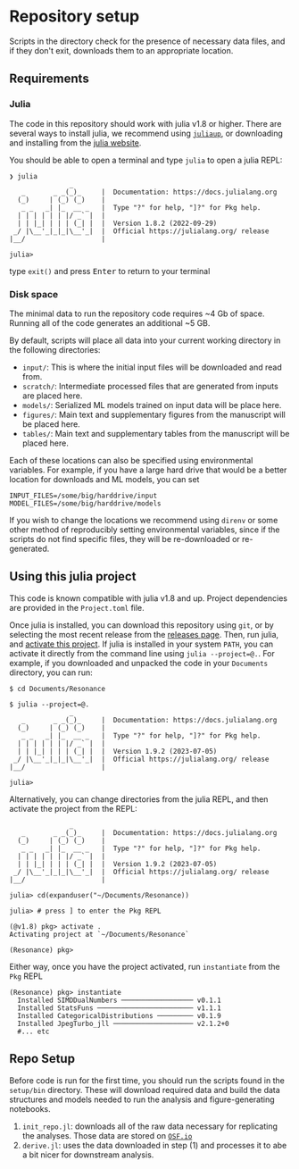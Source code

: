 # Repository setup

Scripts in the directory check for the presence of necessary data files,
and if they don't exit, downloads them to an appropriate location.

## Requirements

### Julia

The code in this repository should work with julia v1.8 or higher.
There are several ways to install julia,
we recommend using [`juliaup`](https://github.com/JuliaLang/juliaup),
or downloading and installing from the [julia website](https://julialang.org/downloads/).

You should be able to open a terminal and type `julia` to open a julia REPL:

```
❯ julia
               _
   _       _ _(_)_     |  Documentation: https://docs.julialang.org
  (_)     | (_) (_)    |
   _ _   _| |_  __ _   |  Type "?" for help, "]?" for Pkg help.
  | | | | | | |/ _` |  |
  | | |_| | | | (_| |  |  Version 1.8.2 (2022-09-29)
 _/ |\__'_|_|_|\__'_|  |  Official https://julialang.org/ release
|__/                   |

julia>
```

type `exit()` and press <kbd>Enter</kbd> to return to your terminal

### Disk space

<!-- TODO: add disk spaces requirements -->

The minimal data to run the repository code
requires ~4 Gb of space.
Running all of the code generates an additional ~5 GB.

By default, scripts will place all data
into your current working directory in the following directories:

- `input/`: This is where the initial input files will be downloaded and read from.
- `scratch/`: Intermediate processed files that are generated from inputs are placed here.
- `models/`: Serialized ML models trained on input data will be place here.
- `figures/`: Main text and supplementary figures from the manuscript will be placed here.
- `tables/`: Main text and supplementary tables from the manuscript will be placed here.

Each of these locations can also be specified using environmental variables.
For example, if you have a large hard drive that would be a better location
for downloads and ML models, you can set

```
INPUT_FILES=/some/big/harddrive/input
MODEL_FILES=/some/big/harddrive/models
```

If you wish to change the locations we recommend using `direnv` or some other method
of reproducibly setting environmental variables,
since if the scripts do not find specific files,
they will be re-downloaded or re-generated.

## Using this julia project

This code is known compatible with julia v1.8 and up.
Project dependencies are provided in the `Project.toml` file.

Once julia is installed, you can download this repository
using `git`, or by selecting the most recent release
from the [releases page](https://github.com/Klepac-Ceraj-Lab/Resonance/releases).
Then, run julia, and [activate this project](https://pkgdocs.julialang.org/v1/environments/#Using-someone-else's-project).
If julia is installed in your system `PATH`,
you can activate it directly from the command line using `julia --project=@.`. 
For example, if you downloaded and unpacked the code in your `Documents` directory,
you can run:

```
$ cd Documents/Resonance

$ julia --project=@.
               _
   _       _ _(_)_     |  Documentation: https://docs.julialang.org
  (_)     | (_) (_)    |
   _ _   _| |_  __ _   |  Type "?" for help, "]?" for Pkg help.
  | | | | | | |/ _` |  |
  | | |_| | | | (_| |  |  Version 1.9.2 (2023-07-05)
 _/ |\__'_|_|_|\__'_|  |  Official https://julialang.org/ release
|__/                   |

julia>
```

Alternatively, you can change directories from the julia REPL,
and then activate the project from the REPL:

```
               _
   _       _ _(_)_     |  Documentation: https://docs.julialang.org
  (_)     | (_) (_)    |
   _ _   _| |_  __ _   |  Type "?" for help, "]?" for Pkg help.
  | | | | | | |/ _` |  |
  | | |_| | | | (_| |  |  Version 1.9.2 (2023-07-05)
 _/ |\__'_|_|_|\__'_|  |  Official https://julialang.org/ release
|__/                   |

julia> cd(expanduser("~/Documents/Resonance))

julia> # press ] to enter the Pkg REPL

(@v1.8) pkg> activate .
Activating project at `~/Documents/Resonance`

(Resonance) pkg>
```

Either way, once you have the project activated,
run `instantiate` from the `Pkg` REPL

```
(Resonance) pkg> instantiate
  Installed SIMDDualNumbers ────────────────── v0.1.1                                                     
  Installed StatsFuns ──────────────────────── v1.1.1
  Installed CategoricalDistributions ───────── v0.1.9
  Installed JpegTurbo_jll ──────────────────── v2.1.2+0
  #... etc
```


## Repo Setup

Before code is run for the first time,
you should run the scripts found in the `setup/bin` directory.
These will download required data
and build the data structures and models needed
to run the analysis and figure-generating notebooks.

1. `init_repo.jl`: downloads all of the raw data necessary for replicating the analyses.
   Those data are stored on [`OSF.io`](https://doi.org/10.17605/OSF.IO/YBS32)
2. `derive.jl`: uses the data downloaded in step (1) and processes it to abe a bit nicer for downstream analysis.
